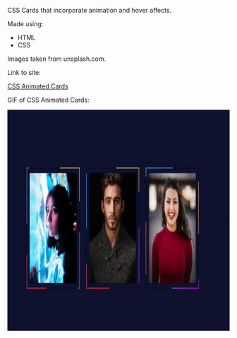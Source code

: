 CSS Cards that incorporate animation and hover affects.

Made using:

- HTML
- CSS

Images taken from unsplash.com.


Link to site: 

[CSS Animated Cards](https://illusivez.github.io/cssAnimatedCards/)

GIF of CSS Animated Cards:

<img src='./images/gif.gif' width=1000 height=500 />

